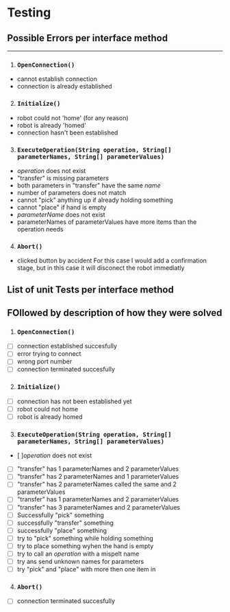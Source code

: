 # Testing

  

## Possible Errors per interface method 
---
1. ### `OpenConnection()` 
- cannot establish connection
- connection is already established  
2. ### `Initialize()`
- robot could not 'home' (for any reason)
- robot is already 'homed'
- connection hasn't been established
3. ### `ExecuteOperation(String operation, String[] parameterNames, String[] parameterValues)`
- *operation* does not exist
- "transfer" is missing parameters
- both parameters in "transfer" have the same *name*
- number of parameters does not match
- cannot "pick" anything up if already holding something
- cannot "place" if hand is empty
- *parameterName* does not exist
- parameterNames of parameterValues have more items than the operation needs
4. ### `Abort()`
- clicked button by accident
    For this case I would add a confirmation stage, but in this case it will disconect the robot immediatly 

## List of unit Tests per interface method
FOllowed by description of how they were solved
---
1. ### `OpenConnection()` 
- [ ] connection established succesfully
- [ ] error trying to connect
- [ ] wrong port number 
- [ ] connection terminated succesfully

2. ### `Initialize()`
- [ ] connection has not been established yet
- [ ] robot could not home 
- [ ] robot is already homed

3. ### `ExecuteOperation(String operation, String[] parameterNames, String[] parameterValues)`
- [ ]*operation* does not exist
- [ ] "transfer" has 1 parameterNames and 2 parameterValues
- [ ] "transfer" has 2 parameterNames and 1 parameterValues
- [ ] "transfer" has 2 parameterNames called the same and 2 parameterValues 
- [ ] "transfer" has 1 parameterNames and 2 parameterValues
- [ ] "transfer" has 3 parameterNames and 2 parameterValues
- [ ] Successfully "pick" something 
- [ ] successfully "transfer" something
- [ ] successfully "place" something
- [ ] try to "pick" something while holding something
- [ ] try to place something wyhen the hand is empty 
- [ ] try to call an *operation* with a mispelt name
- [ ] try ans send unknown names for parameters
- [ ] try "pick" and "place" with more then one item in 

4. ### `Abort()`
- [ ] connection terminated succesfully